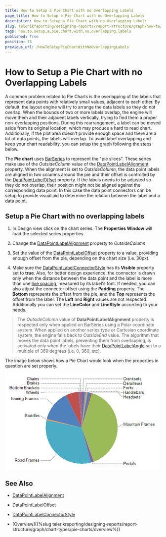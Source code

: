 ```yaml
---
title: How to Setup a Pie Chart with no Overlapping Labels
page_title: How to Setup a Pie Chart with no Overlapping Labels 
description: How to Setup a Pie Chart with no Overlapping Labels
slug: telerikreporting/designing-reports/report-structure/graph/how-to/how-to-setup-a-pie-chart-with-no-overlapping-labels
tags: how,to,setup,a,pie,chart,with,no,overlapping,labels
published: True
position: 13
previous_url: /HowToSetupPieChartWithNoOverlappingLabels
---
```


# How to Setup a Pie Chart with no Overlapping Labels

A common problem related to Pie Charts is the overlapping of the labels that represent data points with relatively small values, adjacent to each other. By default, the layout engine will try to arrange the data labels so they do not overlap. When the bounds of two or more labels overlap, the engine will move them and their adjacent labels vertically, trying to find them a proper non-overlapping positions. During this rearrangement, a label can be moved aside from its original location, which may produce a hard to read chart. Additionally, if the plot area doesn't provide enough space and there are a lot of data points, the labels will overlap. To avoid label overlapping and keep your chart readability, you can setup the graph following the steps below. 

The __Pie chart__ uses [BarSeries](/reporting/api/Telerik.Reporting.BarSeries) to represent the "pie slices". These series make use of the *OutsideColumn* value of the [DataPointLabelAlignment](/reporting/api/Telerik.Reporting.BarSeries#Telerik_Reporting_BarSeries_DataPointLabelAlignment) property. When the alignment is set to *OutsideColumn*, the data point labels are aligned in two columns around the pie and their offset is controlled by the [DataPointLabelOffset](/reporting/api/Telerik.Reporting.BarSeries#Telerik_Reporting_BarSeries_DataPointLabelOffset) property. If the labels needs to be adjusted so they do not overlap, their position might not be aligned against the corresponding data point. In this case the data point connectors can be setup to provide visual aid to determine the relation between the label and a data point. 

## Setup a Pie Chart with no overlapping labels

1. In Design view click on the chart series. The __Properties Window__ will load the selected series properties. 

1. Change the [DataPointLabelAlignment](/reporting/api/Telerik.Reporting.BarSeries#Telerik_Reporting_BarSeries_DataPointLabelAlignment) property to *OutsideColumn*. 

1. Set the value of the [DataPointLabelOffset](/reporting/api/Telerik.Reporting.BarSeries#Telerik_Reporting_BarSeries_DataPointLabelOffset) property to a value, providing enough offset from the pie, depending on the chart size (i.e. 30px). 

1. Make sure the [DataPointLabelConnectorStyle](/reporting/api/Telerik.Reporting.BarSeries#Telerik_Reporting_BarSeries_DataPointLabelConnectorStyle) has its __Visible__ property set to __true__. Also, for better design experience, the connector is drawn only when the distance between the data point and the label is more than one [line spacing](https://msdn.microsoft.com/en-us/library/system.windows.media.fontfamily.linespacing(v=vs.110).aspx), measured by its label's font. If needed, you can also adjust the connector offset using the __Padding__ property. The __Bottom__ represents the offset from the pie, and the __Top__ represents the offset from the label. The __Left__ and __Right__ values are not respected. Additionally you can set the __LineColor__ and __LineStyle__ according to your needs. 

> The *OutsideColumn* value of __DataPointLabelAlignment__ property is respected only when applied on BarSeries using a Polar coordinate system. When applied on another series type or Cartesian coordinate system, the engine falls back to *OutsideEnd* value. The algorithm that moves the data point labels, preventing them from overlapping, is activated only when the labels have their [DataPointLabelAngle](/reporting/api/Telerik.Reporting.GraphSeriesBase#Telerik_Reporting_GraphSeriesBase_DataPointLabelAngle) set to a multiple of 360 degrees (i.e. 0, 360, etc). 

The image below shows how a Pie Chart would look when the properties in question are set properly. 

  ![Outside Column Pie Chart 2](images/Graph/OutsideColumnPieChart2.png)


## See Also
 
* [DataPointLabelAlignment](/reporting/api/Telerik.Reporting.BarSeries#Telerik_Reporting_BarSeries_DataPointLabelAlignment)  

* [DataPointLabelOffset](/reporting/api/Telerik.Reporting.BarSeries#Telerik_Reporting_BarSeries_DataPointLabelOffset)  

* [DataPointLabelConnectorStyle](/reporting/api/Telerik.Reporting.BarSeries#Telerik_Reporting_BarSeries_DataPointLabelConnectorStyle) 

* [Overview]({%slug telerikreporting/designing-reports/report-structure/graph/chart-types/pie-charts/overview%})
